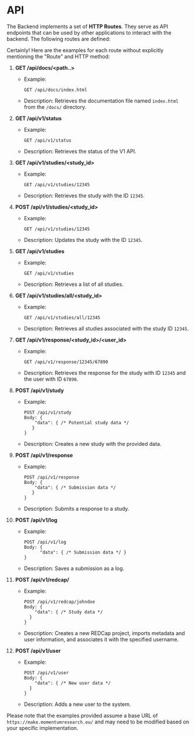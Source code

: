 # API

The Backend implements a set of **HTTP Routes**.
They serve as API endpoints that can be used by other applications to interact with the backend.
The following routes are defined:

Certainly! Here are the examples for each route without explicitly mentioning the "Route" and HTTP method:

1. **GET /api/docs/<path..>**

   - Example:
     ```
     GET /api/docs/index.html
     ```
   - Description: Retrieves the documentation file named `index.html` from the `/docs/` directory.

2. **GET /api/v1/status**

   - Example:
     ```
     GET /api/v1/status
     ```
   - Description: Retrieves the status of the V1 API.

3. **GET /api/v1/studies/<study_id>**

   - Example:
     ```
     GET /api/v1/studies/12345
     ```
   - Description: Retrieves the study with the ID `12345`.

4. **POST /api/v1/studies/<study_id>**

   - Example:
     ```
     GET /api/v1/studies/12345
     ```
   - Description: Updates the study with the ID `12345`.

5. **GET /api/v1/studies**

   - Example:
     ```
     GET /api/v1/studies
     ```
   - Description: Retrieves a list of all studies.

6. **GET /api/v1/studies/all/<study_id>**

   - Example:
     ```
     GET /api/v1/studies/all/12345
     ```
   - Description: Retrieves all studies associated with the study ID `12345`.

7. **GET /api/v1/response/<study_id>/<user_id>**

   - Example:
     ```
     GET /api/v1/response/12345/67890
     ```
   - Description: Retrieves the response for the study with ID `12345` and the user with ID `67890`.

8. **POST /api/v1/study**

   - Example:
     ```
     POST /api/v1/study
     Body: {
         "data": { /* Potential study data */ 
        }
     }
     ```
   - Description: Creates a new study with the provided data.

9. **POST /api/v1/response**

   - Example:
     ```
     POST /api/v1/response
     Body: {
         "data": { /* Submission data */ 
        }
     }
     ```
   - Description: Submits a response to a study.

10. **POST /api/v1/log**

    - Example:
      ```
      POST /api/v1/log
      Body: {
            "data": { /* Submission data */ }
      }
      ```
    - Description: Saves a submission as a log.

11. **POST /api/v1/redcap/<username>**

    - Example:
      ```
      POST /api/v1/redcap/johndoe
      Body: {
          "data": { /* Study data */ 
        }
      }
      ```
    - Description: Creates a new REDCap project, imports metadata and user information, and associates it with the specified username.

12. **POST /api/v1/user**
    - Example:
      ```
      POST /api/v1/user
      Body: {
          "data": { /* New user data */ 
        }
      }
      ```
    - Description: Adds a new user to the system.

Please note that the examples provided assume a base URL of `https://make.momentumresearch.eu/` and may need to be modified based on your specific implementation.
